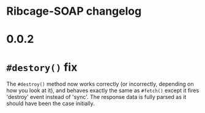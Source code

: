 # Ribcage-SOAP changelog

# 0.0.2

# `#destory()` fix

The `#destroy()` method now works correctly (or incorrectly, depending on how
you look at it), and behaves exactly the same as `#fetch()` except it fires
'destroy' event instead of 'sync'. The response data is fully parsed as it
should have been the case initially.
